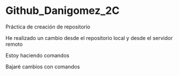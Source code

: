 # Github_Danigomez_2C
Práctica de creación de repositorio

He realizado un cambio desde el repositorio local y desde el servidor remoto

Estoy haciendo comandos

Bajaré cambios con comandos

